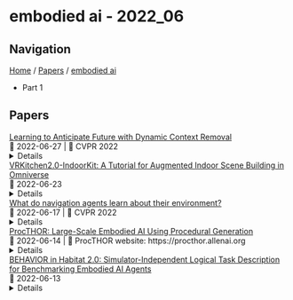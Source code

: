 # embodied ai - 2022_06

## Navigation

[Home](https://arxcompass.github.io) / [Papers](https://arxcompass.github.io/papers) / [embodied ai](https://arxcompass.github.io/papers/embodied_ai)

- Part 1

## Papers

<div class="paper-card">
    <div class="paper-title"><a href="http://arxiv.org/abs/2204.02587v2">Learning to Anticipate Future with Dynamic Context Removal</a></div>
    <div class="paper-meta">
      📅 2022-06-27
      | 💬 CVPR 2022
    </div>
    <details class="paper-abstract">
      Anticipating future events is an essential feature for intelligent systems and embodied AI. However, compared to the traditional recognition task, the uncertainty of future and reasoning ability requirement make the anticipation task very challenging and far beyond solved. In this filed, previous methods usually care more about the model architecture design or but few attention has been put on how to train an anticipation model with a proper learning policy. To this end, in this work, we propose a novel training scheme called Dynamic Context Removal (DCR), which dynamically schedules the visibility of observed future in the learning procedure. It follows the human-like curriculum learning process, i.e., gradually removing the event context to increase the anticipation difficulty till satisfying the final anticipation target. Our learning scheme is plug-and-play and easy to integrate any reasoning model including transformer and LSTM, with advantages in both effectiveness and efficiency. In extensive experiments, the proposed method achieves state-of-the-art on four widely-used benchmarks. Our code and models are publicly released at https://github.com/AllenXuuu/DCR.
    </details>
</div>
<div class="paper-card">
    <div class="paper-title"><a href="http://arxiv.org/abs/2206.11887v1">VRKitchen2.0-IndoorKit: A Tutorial for Augmented Indoor Scene Building in Omniverse</a></div>
    <div class="paper-meta">
      📅 2022-06-23
    </div>
    <details class="paper-abstract">
      With the recent progress of simulations by 3D modeling software and game engines, many researchers have focused on Embodied AI tasks in the virtual environment. However, the research community lacks a platform that can easily serve both indoor scene synthesis and model benchmarking with various algorithms. Meanwhile, computer graphics-related tasks need a toolkit for implementing advanced synthesizing techniques. To facilitate the study of indoor scene building methods and their potential robotics applications, we introduce INDOORKIT: a built-in toolkit for NVIDIA OMNIVERSE that provides flexible pipelines for indoor scene building, scene randomizing, and animation controls. Besides, combining Python coding in the animation software INDOORKIT assists researchers in creating real-time training and controlling avatars and robotics. The source code for this toolkit is available at https://github.com/realvcla/VRKitchen2.0-Tutorial, and the tutorial along with the toolkit is available at https://vrkitchen20-tutorial.readthedocs.io/en/
    </details>
</div>
<div class="paper-card">
    <div class="paper-title"><a href="http://arxiv.org/abs/2206.08500v1">What do navigation agents learn about their environment?</a></div>
    <div class="paper-meta">
      📅 2022-06-17
      | 💬 CVPR 2022
    </div>
    <details class="paper-abstract">
      Today's state of the art visual navigation agents typically consist of large deep learning models trained end to end. Such models offer little to no interpretability about the learned skills or the actions of the agent taken in response to its environment. While past works have explored interpreting deep learning models, little attention has been devoted to interpreting embodied AI systems, which often involve reasoning about the structure of the environment, target characteristics and the outcome of one's actions. In this paper, we introduce the Interpretability System for Embodied agEnts (iSEE) for Point Goal and Object Goal navigation agents. We use iSEE to probe the dynamic representations produced by these agents for the presence of information about the agent as well as the environment. We demonstrate interesting insights about navigation agents using iSEE, including the ability to encode reachable locations (to avoid obstacles), visibility of the target, progress from the initial spawn location as well as the dramatic effect on the behaviors of agents when we mask out critical individual neurons. The code is available at: https://github.com/allenai/iSEE
    </details>
</div>
<div class="paper-card">
    <div class="paper-title"><a href="http://arxiv.org/abs/2206.06994v1">ProcTHOR: Large-Scale Embodied AI Using Procedural Generation</a></div>
    <div class="paper-meta">
      📅 2022-06-14
      | 💬 ProcTHOR website: https://procthor.allenai.org
    </div>
    <details class="paper-abstract">
      Massive datasets and high-capacity models have driven many recent advancements in computer vision and natural language understanding. This work presents a platform to enable similar success stories in Embodied AI. We propose ProcTHOR, a framework for procedural generation of Embodied AI environments. ProcTHOR enables us to sample arbitrarily large datasets of diverse, interactive, customizable, and performant virtual environments to train and evaluate embodied agents across navigation, interaction, and manipulation tasks. We demonstrate the power and potential of ProcTHOR via a sample of 10,000 generated houses and a simple neural model. Models trained using only RGB images on ProcTHOR, with no explicit mapping and no human task supervision produce state-of-the-art results across 6 embodied AI benchmarks for navigation, rearrangement, and arm manipulation, including the presently running Habitat 2022, AI2-THOR Rearrangement 2022, and RoboTHOR challenges. We also demonstrate strong 0-shot results on these benchmarks, via pre-training on ProcTHOR with no fine-tuning on the downstream benchmark, often beating previous state-of-the-art systems that access the downstream training data.
    </details>
</div>
<div class="paper-card">
    <div class="paper-title"><a href="http://arxiv.org/abs/2206.06489v1">BEHAVIOR in Habitat 2.0: Simulator-Independent Logical Task Description for Benchmarking Embodied AI Agents</a></div>
    <div class="paper-meta">
      📅 2022-06-13
    </div>
    <details class="paper-abstract">
      Robots excel in performing repetitive and precision-sensitive tasks in controlled environments such as warehouses and factories, but have not been yet extended to embodied AI agents providing assistance in household tasks. Inspired by the catalyzing effect that benchmarks have played in the AI fields such as computer vision and natural language processing, the community is looking for new benchmarks for embodied AI. Prior work in embodied AI benchmark defines tasks using a different formalism, often specific to one environment, simulator or domain, making it hard to develop general and comparable solutions. In this work, we bring a subset of BEHAVIOR activities into Habitat 2.0 to benefit from its fast simulation speed, as a first step towards demonstrating the ease of adapting activities defined in the logic space into different simulators.
    </details>
</div>
